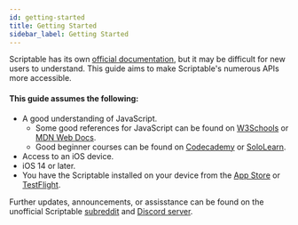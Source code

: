 ```yaml
---
id: getting-started
title: Getting Started
sidebar_label: Getting Started
---
```


Scriptable has its own [official documentation](https://docs.scriptable.app/), but it may be difficult for new users to understand. This guide aims to make Scriptable's numerous APIs more accessible.

#### This guide assumes the following:
* A good understanding of JavaScript.
    - Some good references for JavaScript can be found on [W3Schools](https://www.w3schools.com/js/js_intro.asp) or [MDN Web Docs](https://developer.mozilla.org/en-US/docs/Web/JavaScript/Guide). 
    - Good beginner courses can be found on [Codecademy](https://www.codecademy.com/learn/introduction-to-javascript) or [SoloLearn](https://www.sololearn.com/Course/JavaScript/).
* Access to an iOS device.
* iOS 14 or later.
* You have the Scriptable installed on your device from the [App Store](https://apps.apple.com/us/app/scriptable/id1405459188) or [TestFlight](https://testflight.apple.com/join/uN1vTqxk).

Further updates, announcements, or assisstance can be found on the unofficial Scriptable [subreddit](https://reddit.com/r/Scriptable/) and [Discord server](https://discord.gg/fsguJthT).
